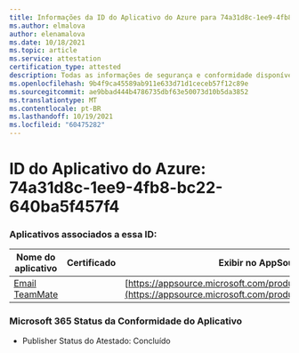 ```yaml
---
title: Informações da ID do Aplicativo do Azure para 74a31d8c-1ee9-4fb8-bc22-640ba5f457f4
ms.author: elmalova
author: elenamalova
ms.date: 10/18/2021
ms.topic: article
ms.service: attestation
certification_type: attested
description: Todas as informações de segurança e conformidade disponíveis para 74a31d8c-1ee9-4fb8-bc22-640ba5f457f4.
ms.openlocfilehash: 9b4f9ca45589ab911e633d71d1ceceb57f12c89e
ms.sourcegitcommit: ae9bbad444b4786735dbf63e50073d10b5da3852
ms.translationtype: MT
ms.contentlocale: pt-BR
ms.lasthandoff: 10/19/2021
ms.locfileid: "60475282"
---
```

# <a name="azure-app-id-74a31d8c-1ee9-4fb8-bc22-640ba5f457f4"></a>ID do Aplicativo do Azure: 74a31d8c-1ee9-4fb8-bc22-640ba5f457f4


### <a name="apps-associated-with-this-id"></a>Aplicativos associados a essa ID:
| **Nome do aplicativo** | **Certificado** | **Exibir no AppSource** |
|--------------|---------------|-----------------------|
| [Email TeamMate](https://docs.microsoft.com/microsoft-365-app-certification/forward/WA200002338) |  | [https://appsource.microsoft.com/product/office/WA200002338](https://appsource.microsoft.com/product/office/WA200002338) |

### <a name="microsoft-365-app-compliance-status"></a>Microsoft 365 Status da Conformidade do Aplicativo
- Publisher Status do Atestado: Concluído
